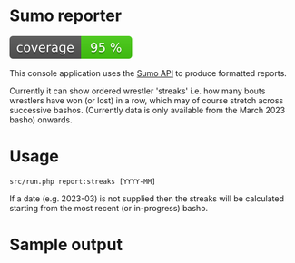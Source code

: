 # Sumo reporter

![Code coverage badge](https://github.com/stuartmcgill/sumo-reporter/blob/image-data/coverage.svg)

This console application uses the [Sumo API](https://sumo-api.com/) to produce formatted reports.

Currently it can show ordered wrestler 'streaks' i.e. how many bouts wrestlers have won (or lost) in
a row, which may of course stretch across successive bashos. (Currently data is only available from the March 2023 basho)
onwards.

# Usage

```
src/run.php report:streaks [YYYY-MM] 
```

If a date (e.g. 2023-03) is not supplied then the streaks will be calculated starting from the most recent (or
in-progress) basho.

# Sample output
